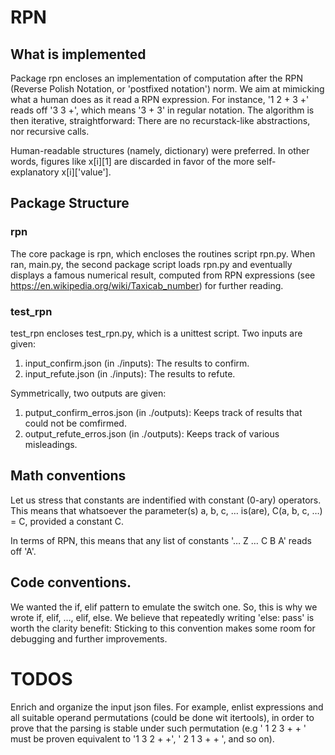 # RPN

## What is implemented
Package rpn encloses an implementation of computation after the RPN (Reverse
Polish Notation, or 'postfixed notation') norm.
We aim at mimicking what a human does as it read a RPN expression. 
For instance, '1 2 + 3 +' reads off '3 3 +', which means '3 + 3' in regular 
notation.
The algorithm is then iterative, straightforward: There are no recurstack-like 
abstractions, nor recursive calls.

Human-readable structures (namely, dictionary) were preferred. 
In other words, figures like x[i][1] are discarded in favor of the more self-
explanatory x[i]['value'].

## Package Structure
### rpn
The core package is rpn, which encloses the routines script rpn.py.
When ran, main.py, the second package script loads rpn.py and eventually 
displays a famous numerical result, computed from RPN expressions (see 
  https://en.wikipedia.org/wiki/Taxicab_number) for further reading.

### test_rpn
test_rpn encloses test_rpn.py, which is a unittest script.
Two inputs are given: 
1. input_confirm.json (in ./inputs): The results to confirm.
2. input_refute.json (in ./inputs): The results to refute.

Symmetrically, two outputs are given: 
1. putput_confirm_erros.json (in ./outputs): Keeps track of results that could
not be comfirmed.
2. output_refute_erros.json (in ./outputs): Keeps track of various misleadings.

## Math conventions
Let us stress that constants are indentified with constant (0-ary) operators. 
This means that whatsoever the parameter(s) a, b, c, … is(are), 
C(a, b, c, …) = C, provided a constant C.

In terms of RPN, this means that any list of constants '… Z … C B A' reads off
'A'.

## Code conventions.
We wanted the if, elif pattern to emulate the switch one. So, this is why we 
wrote if, elif, …, elif, else. We believe that repeatedly writing 'else: pass'
is worth the clarity benefit: Sticking to this convention makes some room for
debugging and further improvements.

# TODOS
Enrich and organize the input json files. For example, enlist expressions and
all suitable operand permutations (could be done wit itertools), in order to 
prove that the parsing is stable under such permutation (e.g ' 1 2 3 + + ' 
must be proven equivalent to '1 3 2 + +', ' 2 1 3 + + ', and so on).


